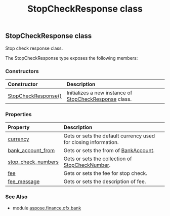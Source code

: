 ﻿---
title: StopCheckResponse class
second_title: Aspose.Finance for Python via .NET API References
description: 
type: docs
weight: 480
url: /python-net/aspose.finance.ofx.bank/stopcheckresponse/
is_root: false
---

## StopCheckResponse class

Stop check response class.



The StopCheckResponse type exposes the following members:

### Constructors
| Constructor | Description |
| :- | :- |
| [StopCheckResponse()](/finance/python-net/aspose.finance.ofx.bank/stopcheckresponse/__init__/#) | Initializes a new instance of [StopCheckResponse](/finance/python-net/aspose.finance.ofx.bank/stopcheckresponse) class. |


### Properties
| Property | Description |
| :- | :- |
| [currency](/finance/python-net/aspose.finance.ofx.bank/stopcheckresponse/currency) | Gets or sets the default currency used for closing information. |
| [bank_account_from](/finance/python-net/aspose.finance.ofx.bank/stopcheckresponse/bank_account_from) | Gets or sets the from of [BankAccount](/finance/python-net/aspose.finance.ofx/bankaccount). |
| [stop_check_numbers](/finance/python-net/aspose.finance.ofx.bank/stopcheckresponse/stop_check_numbers) | Gets or sets the collection of [StopCheckNumber](/finance/python-net/aspose.finance.ofx.bank/stopchecknumber). |
| [fee](/finance/python-net/aspose.finance.ofx.bank/stopcheckresponse/fee) | Gets or sets the fee for stop check. |
| [fee_message](/finance/python-net/aspose.finance.ofx.bank/stopcheckresponse/fee_message) | Gets or sets the description of fee. |


### See Also

* module [aspose.finance.ofx.bank](../)
